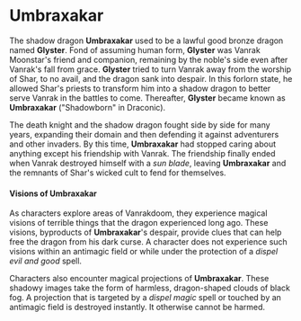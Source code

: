 # Umbraxakar

The shadow dragon **Umbraxakar** used to be a lawful good bronze dragon named **Glyster**. Fond of assuming human form, **Glyster** was Vanrak Moonstar's friend and companion, remaining by the noble's side even after Vanrak's fall from grace. **Glyster** tried to turn Vanrak away from the worship of Shar, to no avail, and the dragon sank into despair. In this forlorn state, he allowed Shar's priests to transform him into a shadow dragon to better serve Vanrak in the battles to come. Thereafter, **Glyster** became known as **Umbraxakar** ("Shadowborn" in Draconic).

The death knight and the shadow dragon fought side by side for many years, expanding their domain and then defending it against adventurers and other invaders. By this time, **Umbraxakar** had stopped caring about anything except his friendship with Vanrak. The friendship finally ended when Vanrak destroyed himself with a *sun blade*, leaving **Umbraxakar** and the remnants of Shar's wicked cult to fend for themselves.

#### Visions of Umbraxakar

As characters explore areas of Vanrakdoom, they experience magical visions of terrible things that the dragon experienced long ago. These visions, byproducts of **Umbraxakar**'s despair, provide clues that can help free the dragon from his dark curse. A character does not experience such visions within an antimagic field or while under the protection of a *dispel evil and good* spell.

Characters also encounter magical projections of **Umbraxakar**. These shadowy images take the form of harmless, dragon-shaped clouds of black fog. A projection that is targeted by a *dispel magic* spell or touched by an antimagic field is destroyed instantly. It otherwise cannot be harmed.